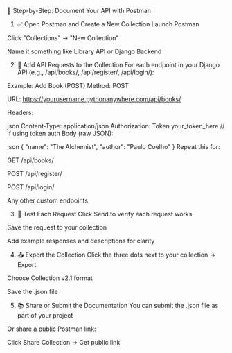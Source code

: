 🧾 Step-by-Step: Document Your API with Postman
1. ✅ Open Postman and Create a New Collection
Launch Postman

Click "Collections" → "New Collection"

Name it something like Library API or Django Backend

2. 📌 Add API Requests to the Collection
For each endpoint in your Django API (e.g., /api/books/, /api/register/, /api/login/):

Example: Add Book (POST)
Method: POST

URL: https://yourusername.pythonanywhere.com/api/books/

Headers:

json
Content-Type: application/json
Authorization: Token your_token_here  // if using token auth
Body (raw JSON):

json
{
  "name": "The Alchemist",
  "author": "Paulo Coelho"
}
Repeat this for:

GET /api/books/

POST /api/register/

POST /api/login/

Any other custom endpoints

3. 🧪 Test Each Request
Click Send to verify each request works

Save the request to your collection

Add example responses and descriptions for clarity

4. 📤 Export the Collection
Click the three dots next to your collection → Export

Choose Collection v2.1 format

Save the .json file

5. 📚 Share or Submit the Documentation
You can submit the .json file as part of your project

Or share a public Postman link:

Click Share Collection → Get public link
